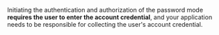 <IntegrationDetailCard title="Collect User Account Password">


Initiating the authentication and authorization of the password mode **requires the user to enter the account credential**, and your application needs to be responsible for collecting the user's account credential.


</IntegrationDetailCard>